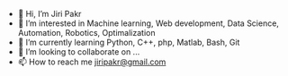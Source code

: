 - 👋 Hi, I’m Jiri Pakr
- 👀 I’m interested in Machine learning, Web development, Data Science, Automation, Robotics, Optimalization
- 🌱 I’m currently learning Python, C++, php, Matlab, Bash, Git
- 💞️ I’m looking to collaborate on ...
- 📫 How to reach me jiripakr@gmail.com
